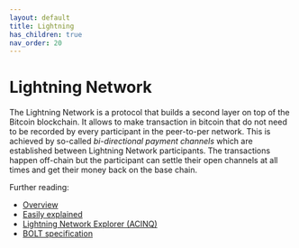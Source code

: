 ```yaml
---
layout: default
title: Lightning
has_children: true
nav_order: 20
---
```

# Lightning Network
The Lightning Network is a protocol that builds a second layer on top of the Bitcoin blockchain. It allows to make transaction in bitcoin that do not need to be recorded by every participant in the peer-to-per network. This is achieved by so-called *bi-directional payment channels* which are established between Lightning Network participants. The transactions happen off-chain but the participant can settle their open channels at all times and get their money back on the base chain.

Further reading:
- [Overview](https://lightning.network/)
- [Easily explained](https://letstalkbitcoin.com/blog/post/the-lightning-network-elidhdicacs)
- [Lightning Network Explorer (ACINQ)](https://explorer.acinq.co/)
- [BOLT specification](https://github.com/lightningnetwork/lightning-rfc/blob/master/00-introduction.md)
